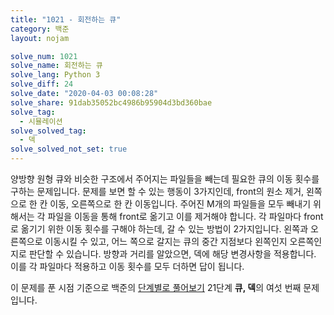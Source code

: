 ```yaml
---
title: "1021 - 회전하는 큐"
category: 백준
layout: nojam

solve_num: 1021
solve_name: 회전하는 큐
solve_lang: Python 3
solve_diff: 24
solve_date: "2020-04-03 00:08:28"
solve_share: 91dab35052bc4986b95904d3bd360bae
solve_tag:
  - 시뮬레이션
solve_solved_tag:
  - 덱
solve_solved_not_set: true
---
```


양방향 원형 큐와 비슷한 구조에서 주어지는 파일들을 빼는데 필요한 큐의 이동 횟수를 구하는 문제입니다. 문제를 보면 할 수 있는 행동이 3가지인데, front의 원소 제거, 왼쪽으로 한 칸 이동, 오른쪽으로 한 칸 이동입니다. 주어진 M개의 파일들을 모두 빼내기 위해서는 각 파일을 이동을 통해 front로 옮기고 이를 제거해야 합니다. 각 파일마다 front로 옮기기 위한 이동 횟수를 구해야 하는데, 갈 수 있는 방법이 2가지입니다. 왼쪽과 오른쪽으로 이동시킬 수 있고, 어느 쪽으로 갈지는 큐의 중간 지점보다 왼쪽인지 오른쪽인지로 판단할 수 있습니다. 방향과 거리를 알았으면, 덱에 해당 변경사항을 적용합니다. 이를 각 파일마다 적용하고 이동 횟수를 모두 더하면 답이 됩니다.

이 문제를 푼 시점 기준으로 백준의 [단계별로 풀어보기](http://noj.am/p/s) 21단계 **큐, 덱**의 여섯 번째 문제입니다.
